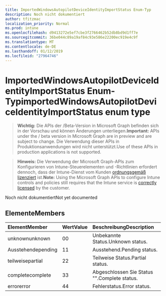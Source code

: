 ```yaml
---
title: ImportedWindowsAutopilotDeviceIdentityImportStatus Enum-Typ
description: Noch nicht dokumentiert
author: tfitzmac
localization_priority: Normal
ms.prod: intune
ms.openlocfilehash: d9413272e5ef7cbe3f2766462b52db8bd9d1ff7e
ms.sourcegitcommit: 36be044c89a19af84c93e586e22200ec919e4c9f
ms.translationtype: MT
ms.contentlocale: de-DE
ms.lasthandoff: 01/12/2019
ms.locfileid: "27964746"
---
```

# <a name="importedwindowsautopilotdeviceidentityimportstatus-enum-type"></a><span data-ttu-id="3a223-103">ImportedWindowsAutopilotDeviceIdentityImportStatus Enum-Typ</span><span class="sxs-lookup"><span data-stu-id="3a223-103">importedWindowsAutopilotDeviceIdentityImportStatus enum type</span></span>

> <span data-ttu-id="3a223-104">**Wichtig:** Die APIs der /Beta-Version in Microsoft Graph befinden sich in der Vorschau und können Änderungen unterliegen.</span><span class="sxs-lookup"><span data-stu-id="3a223-104">**Important:** APIs under the / beta version in Microsoft Graph are in preview and are subject to change.</span></span> <span data-ttu-id="3a223-105">Die Verwendung dieser APIs in Produktionsanwendungen wird nicht unterstützt.</span><span class="sxs-lookup"><span data-stu-id="3a223-105">Use of these APIs in production applications is not supported.</span></span>

> <span data-ttu-id="3a223-106">**Hinweis:** Die Verwendung der Microsoft Graph-APIs zum Konfigurieren von Intune-Steuerelementen und -Richtlinien erfordert dennoch, dass der Intune-Dienst vom Kunden [ordnungsgemäß lizenziert](https://go.microsoft.com/fwlink/?linkid=839381) ist.</span><span class="sxs-lookup"><span data-stu-id="3a223-106">**Note:** Using the Microsoft Graph APIs to configure Intune controls and policies still requires that the Intune service is [correctly licensed](https://go.microsoft.com/fwlink/?linkid=839381) by the customer.</span></span>

<span data-ttu-id="3a223-107">Noch nicht dokumentiert</span><span class="sxs-lookup"><span data-stu-id="3a223-107">Not yet documented</span></span>
## <a name="members"></a><span data-ttu-id="3a223-108">Elemente</span><span class="sxs-lookup"><span data-stu-id="3a223-108">Members</span></span>
|<span data-ttu-id="3a223-109">Element</span><span class="sxs-lookup"><span data-stu-id="3a223-109">Member</span></span>|<span data-ttu-id="3a223-110">Wert</span><span class="sxs-lookup"><span data-stu-id="3a223-110">Value</span></span>|<span data-ttu-id="3a223-111">Beschreibung</span><span class="sxs-lookup"><span data-stu-id="3a223-111">Description</span></span>|
|:---|:---|:---|
|<span data-ttu-id="3a223-112">unknown</span><span class="sxs-lookup"><span data-stu-id="3a223-112">unknown</span></span>|<span data-ttu-id="3a223-113">0</span><span class="sxs-lookup"><span data-stu-id="3a223-113">0</span></span>|<span data-ttu-id="3a223-114">Unbekannte Status.</span><span class="sxs-lookup"><span data-stu-id="3a223-114">Unknown status.</span></span>|
|<span data-ttu-id="3a223-115">Ausstehende</span><span class="sxs-lookup"><span data-stu-id="3a223-115">pending</span></span>|<span data-ttu-id="3a223-116">1</span><span class="sxs-lookup"><span data-stu-id="3a223-116">1</span></span>|<span data-ttu-id="3a223-117">Ausstehend.</span><span class="sxs-lookup"><span data-stu-id="3a223-117">Pending status.</span></span>|
|<span data-ttu-id="3a223-118">teilweise</span><span class="sxs-lookup"><span data-stu-id="3a223-118">partial</span></span>|<span data-ttu-id="3a223-119">2</span><span class="sxs-lookup"><span data-stu-id="3a223-119">2</span></span>|<span data-ttu-id="3a223-120">Teilweise Status.</span><span class="sxs-lookup"><span data-stu-id="3a223-120">Partial status.</span></span>|
|<span data-ttu-id="3a223-121">complete</span><span class="sxs-lookup"><span data-stu-id="3a223-121">complete</span></span>|<span data-ttu-id="3a223-122">3</span><span class="sxs-lookup"><span data-stu-id="3a223-122">3</span></span>|<span data-ttu-id="3a223-123">Abgeschlossen Sie Status "".</span><span class="sxs-lookup"><span data-stu-id="3a223-123">Complete status.</span></span>|
|<span data-ttu-id="3a223-124">error</span><span class="sxs-lookup"><span data-stu-id="3a223-124">error</span></span>|<span data-ttu-id="3a223-125">4</span><span class="sxs-lookup"><span data-stu-id="3a223-125">4</span></span>|<span data-ttu-id="3a223-126">Fehlerstatus.</span><span class="sxs-lookup"><span data-stu-id="3a223-126">Error status.</span></span>|





